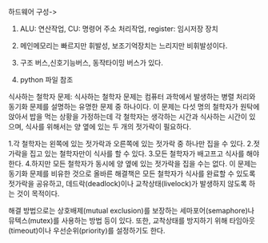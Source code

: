 하드웨어 구성->
1. ALU: 연산작업, CU: 명령어 주소 처리작업, register: 임시저장 장치
2. 메인메모리는 빠르지만 휘발성, 보조기억장치는 느리지만 비휘발성이다.
3. 구조 버스,신호기능버스, 동작타이밍 버스가 있다.

2. python 파일 참조

식사하는 철학자 문제: 
식사하는 철학자 문제는 컴퓨터 과학에서 발생하는 병렬 처리와 동기화 문제를 설명하는 유명한 문제 중 하나이다. 이 문제는 다섯 명의 철학자가 원탁에 앉아서 밥을 먹는 상황을 가정하는데 각 철학자는 생각하는 시간과 식사하는 시간이 있으며, 식사를 위해서는 양 옆에 있는 두 개의 젓가락이 필요하다.

1.각 철학자는 왼쪽에 있는 젓가락과 오른쪽에 있는 젓가락 중 하나만 집을 수 있다.
2.젓가락을 집고 있는 철학자만이 식사를 할 수 있다.
3.모든 철학자가 배고프고 식사를 해야 한다.
4.하지만 모든 철학자가 동시에 양 옆에 있는 젓가락을 집을 수는 없다.
이 문제는 동기화 문제를 비유한 것으로 올바른 해결책은 모든 철학자가 식사를 완료할 수 있도록 젓가락을 공유하고, 데드락(deadlock)이나 교착상태(livelock)가 발생하지 않도록 하는 것이 목적이다.

해결 방법으로는 상호배제(mutual exclusion)를 보장하는 세마포어(semaphore)나 뮤텍스(mutex)를 사용하는 방법 등이 있다. 또한, 교착상태를 방지하기 위해 타임아웃(timeout)이나 우선순위(priority)를 설정하기도 한다.
